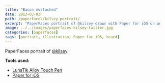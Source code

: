 ```yaml
---
title: "Bacon mustached"
date: 2013-03-03
path: /paperfaces/kilsey-portrait/
excerpt: "PaperFaces portrait of @kilsey drawn with Paper for iOS on an iPad."
image: ../../images/paperfaces-kilsey-twitter.jpg
categories: [paperfaces]
tags: [portrait, illustration, Paper for iOS, beard]
---
```


PaperFaces portrait of [@kilsey](https://twitter.com/kilsey).

**Tools used:**

- [LunaTik Alloy Touch Pen](https://www.amazon.com/gp/product/B00821TR7G/ref=as_li_ss_tl?ie=UTF8&tag=mademist-20&linkCode=as2&camp=1789&creative=390957&creativeASIN=B00821TR7G)
- [Paper for iOS](https://paper.bywetransfer.com/)
